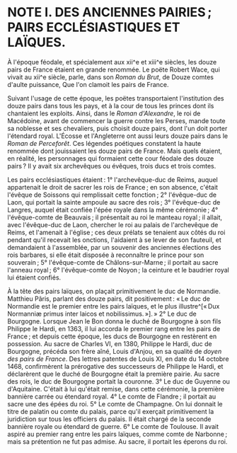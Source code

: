 # NOTE I. DES ANCIENNES PAIRIES ; PAIRS ECCLÉSIASTIQUES ET LAÏQUES.

À l'époque féodale, et spécialement aux xii^e et xiii^e siècles, les douze
pairs de France étaient en grande renommée. Le poëte Robert Wace, qui vivait
au xii^e siècle, parle, dans son *Roman du Brut*, de Douze comtes d'aulte
puissance, Que l'on clamoit les pairs de France.

Suivant l'usage de cette époque, les poëtes transportaient l'institution des
douze pairs dans tous les pays, et à la cour de tous les princes dont ils
chantaient les exploits. Ainsi, dans le *Roman d'Alexandre*, le roi de
Macédoine, avant de commencer la guerre contre les Perses, mande toute sa
noblesse et ses chevaliers, puis choisit douze pairs, dont l'un doit porter
l'étendard royal. L'Écosse et l'Angleterre ont aussi leurs douze pairs dans le
*Roman de Perceforêt*. Ces légendes poétiques constatent la haute renommée
dont jouissaient les douze pairs de France. Mais quels étaient, en réalité,
les personnages qui formaient cette cour féodale des douze pairs ? Il y avait
six archevêques ou évêques, trois ducs et trois comtes.

Les pairs ecclésiastiques étaient : 1° l'archevêque-duc de Reims, auquel
appartenait le droit de sacrer les rois de France ; en son absence, c'était
l'évêque de Soissons qui remplissait cette fonction ; 2° l'évêque-duc de Laon,
qui portait la sainte ampoule au sacre des rois ; 3° l'évêque-duc de Langres,
auquel était confiée l'épée royale dans la même cérémonie ; 4° l'évêque-comte
de Beauvais ; il présentait au roi le manteau royal ; il allait, avec
l'évêque-duc de Laon, chercher le roi au palais de l'archevêque de Reims, et
l'amenait à l'église ; ces deux prélats se tenaient aux côtés du roi pendant
qu'il recevait les onctions, l'aidaient à se lever de son fauteuil, et
demandaient à l'assemblée, par un souvenir des anciennes élections des rois
barbares, si elle était disposée à reconnaître le prince pour son souverain ;
5° l'évêque-comte de Châlons-sur-Marne ; il portait au sacre l'anneau royal ; 6°
l'évêque-comte de Noyon ; la ceinture et le baudrier royal lui étaient confiés.

À la tête des pairs laïques, on plaçait primitivement le duc de Normandie.
Matthieu Pâris, parlant des douze pairs, dit positivement : « Le duc de
Normandie est le premier entre les pairs laïques, et le plus illustre^[« Dux
Normanniæ primus inter laicos et nobilissimus. »]. » 2° Le duc de Bourgogne.
Lorsque Jean le Bon donna le duché de Bourgogne à son fils Philippe le Hardi,
en 1363, il lui accorda le premier rang entre les pairs de France ; et depuis
cette époque, les ducs de Bourgogne en restèrent en possession. Au sacre de
Charles VI, en 1380, Philippe le Hardi, duc de Bourgogne, précéda son frère
aîné, Louis d'Anjou, en sa qualité de *doyen des pairs de France*. Des lettres
patentes de Louis XI, en date du 14 octobre 1468, confirmèrent la prérogative
des successeurs de Philippe le Hardi, et déclarèrent que le duché de Bourgogne
était la première pairie. Au sacre des rois, le duc de Bourgogne portait la
couronne. 3° Le duc de Guyenne ou d'Aquitaine. C'était à lui qu'était remise,
dans cette cérémonie, la première bannière carrée ou étendard royal. 4° Le
comte de Flandre ; il portait au sacre une des épées du roi. 5° Le comte de
Champagne. On lui donnait le titre de palatin ou comte du palais, parce qu'il
exerçait primitivement la juridiction sur tous les officiers du palais. Il
était chargé de la seconde bannière royale ou étendard de guerre. 6° Le comte
de Toulouse. Il avait aspiré au premier rang entre les pairs laïques, comme
comte de Narbonne ; mais sa prétention ne fut pas admise. Au sacre, il portait
les éperons du roi.
